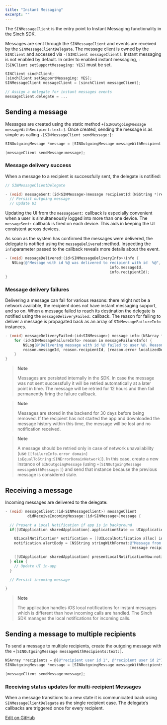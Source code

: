 ```yaml
---
title: "Instant Messaging"
excerpt: ""
---
```

The `SINMessageClient` is the entry point to Instant Messaging functionality in the Sinch SDK.

Messages are sent through the `SINMessageClient` and events are received by the `SINMessageClientDelegate`. The message client is owned by the `SINClient` and accessed via `-[SINClient messageClient]`. Instant messaging is not enabled by default. In order to enabled instant messaging, `- [SINClient setSupportMessaging: YES]` must be set.
```objectivec
SINClient sinchClient;
[sinchClient setSupportMessaging: YES];
SINMessageClient messageClient = [sinchClient messageClient];

// Assign a delegate for instant messages events
messageClient.delegate = ...
```


## Sending a message

Messages are created using the static method `+[SINOutgoingMessage messageWithRecipient:text:]`. Once created, sending the message is as simple as calling `-[SINMessageClient sendMessage:]`:
```objectivec
SINOutgoingMessage *message = [SINOutgoingMessage messageWithRecipient:@"<recipient user id> text:@"Hi there!"];

[messageClient sendMessage:message];
```


### Message delivery success

When a message to a recipient is successfully sent, the delegate is notified:
```objectivec
// SINMessageClientDelegate

- (void) messageSent:(id<SINMessage>)message recipientId:(NSString *)recipientId{
  // Persist outgoing message
  // Update UI
```


Updating the UI from the `messageSent:` callback is especially convenient when a user is simultaneously logged into more than one device. The `messageSent:` callback is fired on each device. This aids in keeping the UI consistent across devices.

As soon as the system has confirmed the messages were delivered, the delegate is notified using the `messageDelivered:`method. Inspecting the `info`parameter passed to the callback reveals more details about the event.
```objectivec
- (void) messageDelivered:(id<SINMessageDeliveryInfo>)info {
   NSLog(@"Message with id %@ was delivered to recipient with id  %@",
                                               info.messageId,
                                               info.recipientId);
}
```


### Message delivery failures

Delivering a message can fail for various reasons: there might not be a network available, the recipient does not have instant messaging support, and so on. When a message failed to reach its destination the delegate is notified using the `messageDeliveryFailed:` callback. The reason for failing to deliver a message is propagated back as an array of `SINMessageFailureInfo` instances.
```objectivec
- (void) messageDeliveryFailed:(id<SINMessage>) message info:(NSArray *)messageFailureInfo {
    for (id<SINMessageFailureInfo> reason in messageFailureInfo) {
        NSLog(@"Delivering message with id %@ failed to user %@. Reason %@", 
        reason.messageId, reason.recipientId, [reason.error localizedDescription]);
    }
}
```




> **Note**    
>
> Messages are persisted internally in the SDK. In case the message was not sent successfully it will be retried automatically at a later point in time. The message will be retried for 12 hours and then fail permanently firing the failure callback.



> **Note**    
>
> Messages are stored in the backend for 30 days before being removed. If the recipient has not started the app and downloaded the message history within this time, the message will be lost and no notification received.



> **Note**    
>
> A message should be retried only in case of network unavailability (use `[[failureInfo.error domain] isEqualToString:SINErrorDomainNetwork]`). In this case, create a new instance of `SINOutgoingMessage` (using `+[SINOutgoingMessage messageWithMessage:]`) and send that instance because the previous message is considered stale.

## Receiving a message

Incoming messages are delivered to the delegate:
```objectivec
- (void) messageClient:(id<SINMessageClient>) messageClient 
          didReceiveIncomingMessage:(id<SINMessage>)message {             

  // Present a Local Notification if app is in background
  if([UIApplication sharedApplication].applicationState == UIApplicationStateBackground){

    UILocalNotification* notification = [[UILocalNotification alloc] init];
    notification.alertBody = [NSString stringWithFormat:@"Message from %@",
                                                        [message recipientIds][0]];

    [[UIApplication sharedApplication] presentLocalNotificationNow:notification];
  } else {
    // Update UI in-app
  }

  // Persist incoming message

}
```




> **Note**    
>
> The application handles iOS local notifications for instant messages which is different than how incoming calls are handled. The Sinch SDK manages the local notifications for incoming calls.

## Sending a message to multiple recipients

To send a message to multiple recipients, create the outgoing message with the `+[SINOutgoingMessage messageWithRecipients:text:]`.
```objectivec
NSArray *recipients = @[@"recipient user id 1", @"recipient user id 2"];
SINOutgoingMessage *message = [SINOutgoingMessage messageWithRecipients:recipients text:@"Hi there!"];

[messageClient sendMessage:message];
```


### Receiving status updates for multi-recipient Messages

When a message transitions to a new state it is communicated back using `SINMessageClientDelegate` as the single recipient case. The delegate’s callbacks are triggered once for every recipient.

<a class="edit-on-github" target="_blank" href="https://github.com/sinch/docs/blob/master/docs/video/video-for-ios/video-ios-instant-messaging.md">Edit on GitHub</a>